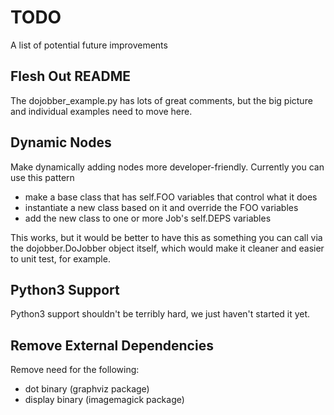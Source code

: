 TODO
====

A list of potential future improvements

Flesh Out README
----------------

The dojobber_example.py has lots of great comments, but the big
picture and individual examples need to move here.

Dynamic Nodes
-------------

Make dynamically adding nodes more developer-friendly. Currently you
can use this pattern

* make a base class that has self.FOO variables that control what it does
* instantiate a new class based on it and override the FOO variables
* add the new class to one or more Job's self.DEPS variables

This works, but it would be better to have this as something you can
call via the dojobber.DoJobber object itself, which would make it
cleaner and easier to unit test, for example.

Python3 Support
---------------

Python3 support shouldn't be terribly hard, we just haven't started it yet.

Remove External Dependencies
----------------------------

Remove need for the following:

* dot binary (graphviz package)
* display binary (imagemagick package)
